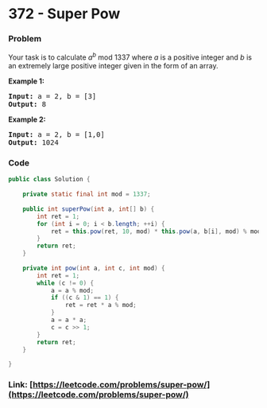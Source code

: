 # 372 - Super Pow

### Problem
<p>Your task is to calculate <i>a</i><sup><i>b</i></sup> mod 1337 where <i>a</i> is a positive integer and <i>b</i> is an extremely large positive integer given in the form of an array.</p>

<p><strong>Example 1:</strong></p>

<div>
<pre>
<strong>Input: </strong>a = <span id="example-input-1-1">2</span>, b = <span id="example-input-1-2">[3]</span>
<strong>Output: </strong><span id="example-output-1">8</span>
</pre>

<div>
<p><strong>Example 2:</strong></p>

<pre>
<strong>Input: </strong>a = <span id="example-input-2-1">2</span>, b = <span id="example-input-2-2">[1,0]</span>
<strong>Output: </strong><span id="example-output-2">1024</span>
</pre>
</div>
</div>

### Code
```java
public class Solution {
    
    private static final int mod = 1337;
    
    public int superPow(int a, int[] b) {
        int ret = 1;
        for (int i = 0; i < b.length; ++i) {
            ret = this.pow(ret, 10, mod) * this.pow(a, b[i], mod) % mod;
        }
        return ret;
    }
    
    private int pow(int a, int c, int mod) {
        int ret = 1;
        while (c != 0) {
            a = a % mod;
            if ((c & 1) == 1) {
                ret = ret * a % mod;
            }
            a = a * a;
            c = c >> 1;
        }
        return ret;
    }
    
}
```
### Link: [https://leetcode.com/problems/super-pow/](https://leetcode.com/problems/super-pow/)
